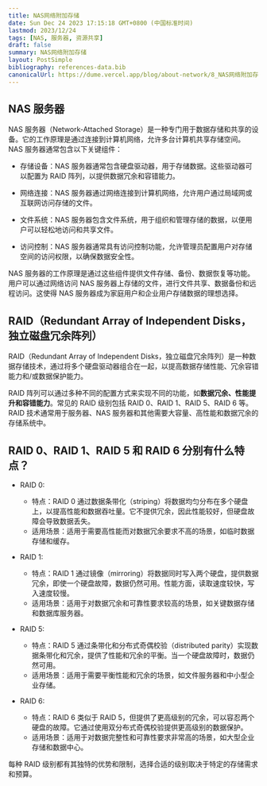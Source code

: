 ```yaml
---
title: NAS网络附加存储
date: Sun Dec 24 2023 17:15:18 GMT+0800 (中国标准时间)
lastmod: 2023/12/24
tags: [NAS, 服务器, 资源共享]
draft: false
summary: NAS网络附加存储
layout: PostSimple
bibliography: references-data.bib
canonicalUrl: https://dume.vercel.app/blog/about-network/8_NAS网络附加存储.md
---
```


## NAS 服务器

NAS 服务器（Network-Attached Storage）是一种专门用于数据存储和共享的设备。它的工作原理是通过连接到计算机网络，允许多台计算机共享存储空间。NAS 服务器通常包含以下关键组件：

- 存储设备：NAS 服务器通常包含硬盘驱动器，用于存储数据。这些驱动器可以配置为 RAID 阵列，以提供数据冗余和容错能力。

- 网络连接：NAS 服务器通过网络连接到计算机网络，允许用户通过局域网或互联网访问存储的文件。

- 文件系统：NAS 服务器包含文件系统，用于组织和管理存储的数据，以便用户可以轻松地访问和共享文件。

- 访问控制：NAS 服务器通常具有访问控制功能，允许管理员配置用户对存储空间的访问权限，以确保数据安全性。

NAS 服务器的工作原理是通过这些组件提供文件存储、备份、数据恢复等功能。用户可以通过网络访问 NAS 服务器上存储的文件，进行文件共享、数据备份和远程访问。这使得 NAS 服务器成为家庭用户和企业用户存储数据的理想选择。

## RAID（Redundant Array of Independent Disks，独立磁盘冗余阵列）

RAID（Redundant Array of Independent Disks，独立磁盘冗余阵列）是一种数据存储技术，通过将多个硬盘驱动器组合在一起，以提高数据存储性能、冗余容错能力和/或数据保护能力。

RAID 阵列可以通过多种不同的配置方式来实现不同的功能，如**数据冗余、性能提升和容错能力**。常见的 RAID 级别包括 RAID 0、RAID 1、RAID 5、RAID 6 等。 RAID 技术通常用于服务器、NAS 服务器和其他需要大容量、高性能和数据冗余的存储系统中。

## RAID 0、RAID 1、RAID 5 和 RAID 6 分别有什么特点？

- RAID 0:

  - 特点：RAID 0 通过数据条带化（striping）将数据均匀分布在多个硬盘上，以提高性能和数据吞吐量。它不提供冗余，因此性能较好，但硬盘故障会导致数据丢失。
  - 适用场景：适用于需要高性能而对数据冗余要求不高的场景，如临时数据存储和缓存。

- RAID 1:

  - 特点：RAID 1 通过镜像（mirroring）将数据同时写入两个硬盘，提供数据冗余，即使一个硬盘故障，数据仍然可用。性能方面，读取速度较快，写入速度较慢。
  - 适用场景：适用于对数据冗余和可靠性要求较高的场景，如关键数据存储和数据库服务器。

- RAID 5:

  - 特点：RAID 5 通过条带化和分布式奇偶校验（distributed parity）实现数据条带化和冗余，提供了性能和冗余的平衡。当一个硬盘故障时，数据仍然可用。
  - 适用场景：适用于需要平衡性能和冗余的场景，如文件服务器和中小型企业存储。

- RAID 6:

  - 特点：RAID 6 类似于 RAID 5，但提供了更高级别的冗余，可以容忍两个硬盘的故障。它通过使用双分布式奇偶校验提供更高级别的数据保护。
  - 适用场景：适用于对数据完整性和可靠性要求非常高的场景，如大型企业存储和数据中心。

每种 RAID 级别都有其独特的优势和限制，选择合适的级别取决于特定的存储需求和预算。
